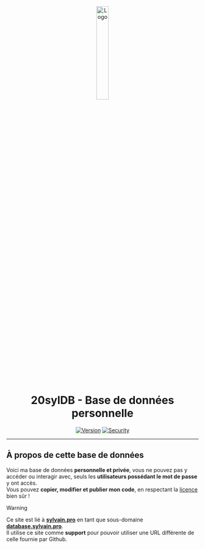 <div align="center">
  <a href="https://database.sylvain.pro"><img src="https://database.sylvain.pro/src/database.ico" alt="Logo" width="25%" height="auto"></a>

# 20sylDB - Base de données personnelle
  [![Version](https://img.shields.io/badge/Version%20:-v1.0.2-3857ab?labelColor=23272A)](https://github.com/20syldev/database/releases/latest)
  [![Security](https://img.shields.io/badge/Security%20:-Online-49ad4c?labelColor=23272A)](https://database.sylvain.pro)
</div>

---

## À propos de cette base de données
Voici ma base de données **personnelle et privée**, vous ne pouvez pas y accéder ou interagir avec, seuls les **utilisateurs possédant le mot de passe** y ont accès.  
Vous pouvez **copier, modifier et publier mon code**, en respectant la [licence](https://github.com/20syldev/database?tab=BSD-3-Clause-1-ov-file#readme) bien sûr !

> [!WARNING]
> Ce site est lié à **[sylvain.pro](https://sylvain.pro)** en tant que sous-domaine **[database.sylvain.pro](https://database.sylvain.pro)**.  
> Il utilise ce site comme **support** pour pouvoir utiliser une URL différente de celle fournie par Github.
